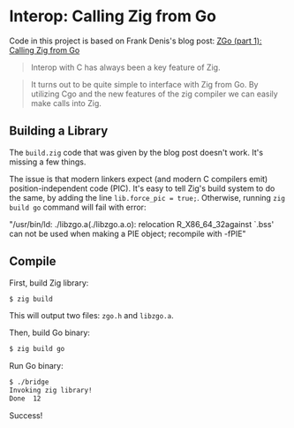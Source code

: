 # Interop: Calling Zig from Go

Code in this project is based on Frank Denis's blog post: [ZGo (part 1): Calling Zig from Go](https://jedi.sh/zigo)

> Interop with C has always been a key feature of Zig.

> It turns out to be quite simple to interface with Zig from Go. By utilizing
> Cgo and the new features of the zig compiler we can easily make calls into
> Zig.

## Building a Library

The `build.zig` code that was given by the blog post doesn't work. It's missing
a few things.

The issue is that modern linkers expect (and modern C compilers emit)
position-independent code (PIC). It's easy to tell Zig's build system to do the
same, by adding the line `lib.force_pic = true;`. Otherwise, running `zig build go`
command will fail with error:

"/usr/bin/ld: ./libzgo.a(./libzgo.a.o): relocation R_X86_64_32against `.bss' can not be used when making a PIE object; recompile with -fPIE"

## Compile

First, build Zig library:

```sh
$ zig build
```

This will output two files: `zgo.h` and `libzgo.a`.

Then, build Go binary:

```sh
$ zig build go
```

Run Go binary:

```sh
$ ./bridge
Invoking zig library!
Done  12
```

Success!
